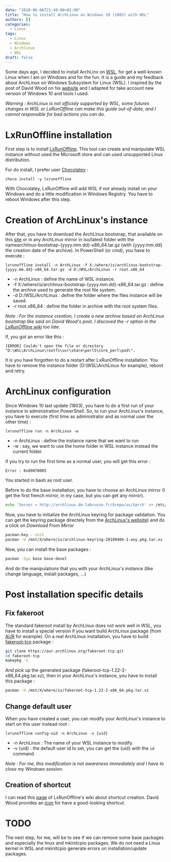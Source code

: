 ```yaml
---
date: "2018-06-06T21:40:00+02:00"
title: "How to install ArchLinux on Windows 10 (1803) with WSL"
authors: []
categories:
  - Linux
tags:
  - Linux
  - Windows
  - Archlinux
  - WSL
draft: false
---
```


Some days ago, I decided to install ArchLinx on [WSL](https://en.wikipedia.org/wiki/Windows_Subsystem_for_Linux), for get a well-known Linux when I am on Windows and for the fun. It is a guide and my feedback about ArchLinux on Windows Subsystem for Linux (WSL). I inspired by the post of David Wood on his [website](https://davidtw.co/writings/2017/archlinux-on-the-windows-subsystem-for-linux) and I adapted for take account new version of Windows 10 and tools I used.

_Warning : ArchLinux is not officialy supported by WSL, some futures changes in WSL or LxRunOffline can make this guide out-of-date, and I cannot responsible for bad actions you can do._

# LxRunOffline installation

First step is to install [LxRunOffline](https://github.com/DDoSolitary/LxRunOffline). This tool can create and manipulate WSL instance without used the Microsoft store and can used unsupported Linux distribution.

For do install, I prefer user [Chocolatey](https://chocolatey.org/) :

```batch
choco install -y lxrunoffline
```
With Chocolatey, LxRunOffline will add WSL if not already install on your Windows and do a little modification in Windows Registry. You have to reboot Windows after this step.

# Creation of ArchLinux's instance
After that, you have to download the ArchLinux bootstrap, that available on this [site](https://lxrunoffline.apphb.com/download/ArchLinux/) or in any ArchLinux mirror in iso/latest folder with the namearchlinux-bootstrap-{yyyy.mm.dd}-x86_64.tar.gz (with {yyyy.mm.dd} the creation date of the archive). In PowerShell (or cmd), you have to execute :

```batch
lxrunoffline install -n ArchLinux -f X:/where/is/archlinux-bootstrap-{yyyy.mm.dd}-x86_64.tar.gz -d D:/WSL/ArchLinux -r root.x86_64
```

* -n ArchLinux : define the name of WSL instance.
* -f X:/where/is/archlinux-bootstrap-{yyyy.mm.dd}-x86_64.tar.gz : define the archive used to generate the root file system.
* -d D:/WSL/ArchLinux : define the folder where the files instance will be saved.
* -r root.x86_64 : define the folder in archive with the root system files.

_Note : For the instance creation, I create a new archive based on ArchLinux bootstrap like said on David Wood's post. I discoved the -r option in the [LxRunOffline wiki](https://github.com/DDoSolitary/LxRunOffline/wiki) too late._

If, you got an error like this :

```batch
[ERROR] Couldn't open the file or directory "D:\WSL\ArchLinux\rootfs\usr\share\perl5\core_perl\pod\".
```

It is you have forgotten to do a restart after LxRunOffline installation. You have to remove the instance folder (D:\WSL\ArchLinux for example), reboot and retry.

# ArchLinux configuration

Since Windows 10 last update (1803), you have to do a first run of your instance in administration PowerShell. So, to run your ArchLinux's instance, you have to execute (first time as administrator and as normal user the other time) :

```batch
lxrunoffline run -n ArchLinux -w
```

* -n ArchLinux : define the instance name that we want to run
* -w : say, we want to use the home folder in WSL instance instead the current folder.

If you try to run the first time as a normal user, you will get this error :
```batch
Error : 0x80070005
```

You started in bash as root user.

Before to do the base installation, you have to choose an ArchLinux mirror (I get the first french mirror, in my case, but you can get any mirror).
```bash
echo 'Server = http://archlinux.de-labrusse.fr/$repo/os/$arch' >> /etc/pacman.d/mirrorlist 
```
Now, you have to initialize the ArchLinux keyring for package validation. You can get the keyring package directely from the [ArchLinux's website](https://www.archlinux.org/packages/core/any/archlinux-keyring/)) and do a click on _Download From Mirror_
```bash
pacman-key --init
pacman -U /mnt/X/where/is/archlinux-keyring-20180404-1-any.pkg.tar.xz
```
Now, you can install the base packages :
```bash
pacman -Syu base base-devel
```
And do the manipulations that you with your ArchLinux's instance (like change language, install packages, ...)

# Post installation specific details

## Fix fakeroot
The standard fakeroot install by ArchLinux does not work well in WSL, you have to install a special version if you want build ArchLinux package (from [AUR](https://aur.archlinux.org) for example).
On a real ArchLinux installation, you have to build [fakeroot-tcp](https://aur.archlinux.org/packages/fakeroot-tcp) package : 

```bash
git clone https://aur.archlinux.org/fakeroot-tcp.git
cd fakeroot-tcp
makepkg -s
```
And pick up the generated package (fakeroot-tcp-1.22-2-x86_64.pkg.tar.xz), then in your ArchLinux's instance, you have to install this package :

```bash
pacman -U /mnt/X/where/is/fakeroot-tcp-1.22-2-x86_64.pkg.tar.xz
```

## Change default user
When you have created a user, you can modify your ArchLinux's instance to start on this user instead root :
```batch
lxrunoffline config-uid -n ArchLinux -v {uid}
```
* -n ArchLinux : The name of your WSL instance to modify.
* -v {uid} : the default user id to set, you can get the {uid} with the `id` command.

_Note : For me, this modification is not awareness immediately and I have to close my Windows session._

## Creation of shortcut

I can read this [page](https://github.com/DDoSolitary/LxRunOffline/wiki/Creating-shortcuts-to-installations) of LxRunOffline's wiki about shortcut creation. David Wood provides an [icon](https://www.dropbox.com/sh/w3x7ajxwxig3up1/AAAnhLUctzTeAhshV7TJlqcZa?dl=0) for have a good-looking shortcut.

# TODO

The next step, for me, will be to see if we can remove some base packages and especially the linux and mkinitcpio packages. We do not need a Linux kernel in WSL and mkinitcpio generate errors on installation/update packages.
